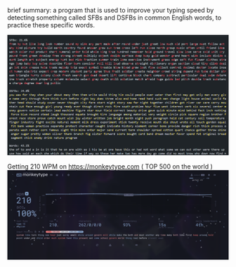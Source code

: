brief summary:
a program that is used to improve your typing speed by detecting something called SFBs and DSFBs in common English words, to practice these specific words.

![alt text](image.png)

Getting 210 WPM on https://monkeytype.com ( TOP 500 on the world )
![alt text](image-1.png)